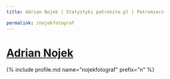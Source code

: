 ```yaml
---
title: Adrian Nojek | Statystyki patronite.pl | Patromierz

permalink: /nojekfotograf
---
```


# [Adrian Nojek](https://patronite.pl/nojekfotograf)

{% include profile.md name="nojekfotograf" prefix="n" %}
